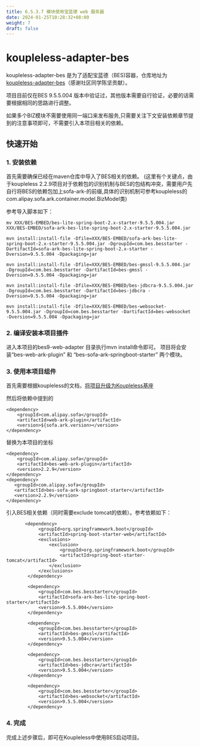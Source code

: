 ```yaml
---
title: 6.5.3.7 模块使用宝蓝德 web 服务器
date: 2024-01-25T10:28:32+08:00
weight: 7
draft: false
---
```


# koupleless-adapter-bes
koupleless-adapter-bes 是为了适配宝蓝德（BES)容器，仓库地址为 [koupleless-adapter-bes](https://github.com/lvjing2/koupleless-adapter-bes)（感谢社区同学陈坚贡献）。

项目目前仅在BES 9.5.5.004 版本中验证过，其他版本需要自行验证，必要的话需要根据相同的思路进行调整。

如果多个BIZ模块不需要使用同一端口来发布服务,只需要关注下文安装依赖章节提到的注意事项即可，不需要引入本项目相关的依赖。

## 快速开始
### 1. 安装依赖
首先需要确保已经在maven仓库中导入了BES相关的依赖。
(这里有个关键点，由于koupleless 2.2.9项目对于依赖包的识别机制与BES的包结构冲突，需要用户先自行将BES的依赖包加上sofa-ark-的前缀,具体的识别机制可参考koupleless的com.alipay.sofa.ark.container.model.BizModel类)

参考导入脚本如下：
```shell
mv XXX/BES-EMBED/bes-lite-spring-boot-2.x-starter-9.5.5.004.jar XXX/BES-EMBED/sofa-ark-bes-lite-spring-boot-2.x-starter-9.5.5.004.jar

mvn install:install-file -Dfile=XXX/BES-EMBED/sofa-ark-bes-lite-spring-boot-2.x-starter-9.5.5.004.jar -DgroupId=com.bes.besstarter -DartifactId=sofa-ark-bes-lite-spring-boot-2.x-starter -Dversion=9.5.5.004 -Dpackaging=jar

mvn install:install-file -Dfile=XXX/BES-EMBED/bes-gmssl-9.5.5.004.jar -DgroupId=com.bes.besstarter -DartifactId=bes-gmssl -Dversion=9.5.5.004 -Dpackaging=jar

mvn install:install-file -Dfile=XXX/BES-EMBED/bes-jdbcra-9.5.5.004.jar -DgroupId=com.bes.besstarter -DartifactId=bes-jdbcra -Dversion=9.5.5.004 -Dpackaging=jar

mvn install:install-file -Dfile=XXX/BES-EMBED/bes-websocket-9.5.5.004.jar -DgroupId=com.bes.besstarter -DartifactId=bes-websocket -Dversion=9.5.5.004 -Dpackaging=jar
```
### 2. 编译安装本项目插件
进入本项目的bes9-web-adapter 目录执行mvn install命令即可。
项目将会安装“bes-web-ark-plugin” 和 “bes-sofa-ark-springboot-starter” 两个模块。

### 3. 使用本项目组件
首先需要根据koupleless的文档，[将项目升级为Koupleless基座](https://koupleless.io/docs/tutorials/base-create/springboot-and-sofaboot/)

然后将依赖中提到的
```
<dependency>
    <groupId>com.alipay.sofa</groupId>
    <artifactId>web-ark-plugin</artifactId>
    <version>${sofa.ark.version></version>
</dependency>
```
替换为本项目的坐标
```
<dependency>
    <groupId>com.alipay.sofa</groupId>
    <artifactId>bes-web-ark-plugin</artifactId>
    <version>2.2.9</version>
</dependency>
<dependency>
   <groupId>com.alipay.sofa</groupId>
   <artifactId>bes-sofa-ark-springboot-starter</artifactId>
   <version>2.2.9</version>
</dependency>
```

引入BES相关依赖（同时需要exclude tomcat的依赖）。参考依赖如下：
```angular2html
       <dependency>
            <groupId>org.springframework.boot</groupId>
            <artifactId>spring-boot-starter-web</artifactId>
            <exclusions>
                <exclusion>
                    <groupId>org.springframework.boot</groupId>
                    <artifactId>spring-boot-starter-tomcat</artifactId>
                </exclusion>
            </exclusions>
        </dependency>

        <dependency>
            <groupId>com.bes.besstarter</groupId>
            <artifactId>sofa-ark-bes-lite-spring-boot-starter</artifactId>
            <version>9.5.5.004</version>
        </dependency>

        <dependency>
            <groupId>com.bes.besstarter</groupId>
            <artifactId>bes-gmssl</artifactId>
            <version>9.5.5.004</version>
        </dependency>

        <dependency>
            <groupId>com.bes.besstarter</groupId>
            <artifactId>bes-jdbcra</artifactId>
            <version>9.5.5.004</version>
        </dependency>

        <dependency>
            <groupId>com.bes.besstarter</groupId>
            <artifactId>bes-websocket</artifactId>
            <version>9.5.5.004</version>
        </dependency>
```

### 4. 完成
完成上述步骤后，即可在Koupleless中使用BES启动项目。
